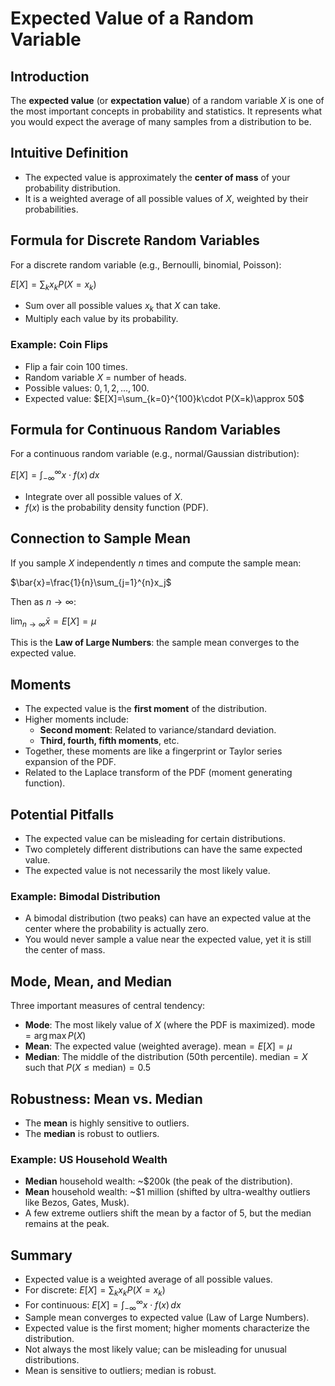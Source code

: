 # Expected Value of a Random Variable

## Introduction
The **expected value** (or **expectation value**) of a random variable $X$ is one of the most important concepts in probability and statistics. It represents what you would expect the average of many samples from a distribution to be.

## Intuitive Definition
- The expected value is approximately the **center of mass** of your probability distribution.
- It is a weighted average of all possible values of $X$, weighted by their probabilities.

## Formula for Discrete Random Variables
For a discrete random variable (e.g., Bernoulli, binomial, Poisson):

$E[X]=\sum_{k}x_k P(X=x_k)$

- Sum over all possible values $x_k$ that $X$ can take.
- Multiply each value by its probability.

### Example: Coin Flips
- Flip a fair coin 100 times.
- Random variable $X$ = number of heads.
- Possible values: $0,1,2,...,100$.
- Expected value: $E[X]=\sum_{k=0}^{100}k\cdot P(X=k)\approx 50$

## Formula for Continuous Random Variables
For a continuous random variable (e.g., normal/Gaussian distribution):

$E[X]=\int_{-\infty}^{\infty}x\cdot f(x)\,dx$

- Integrate over all possible values of $X$.
- $f(x)$ is the probability density function (PDF).

## Connection to Sample Mean
If you sample $X$ independently $n$ times and compute the sample mean:

$\bar{x}=\frac{1}{n}\sum_{j=1}^{n}x_j$

Then as $n\to\infty$:

$\lim_{n\to\infty}\bar{x}=E[X]=\mu$

This is the **Law of Large Numbers**: the sample mean converges to the expected value.

## Moments
- The expected value is the **first moment** of the distribution.
- Higher moments include:
  - **Second moment**: Related to variance/standard deviation.
  - **Third, fourth, fifth moments**, etc.
- Together, these moments are like a fingerprint or Taylor series expansion of the PDF.
- Related to the Laplace transform of the PDF (moment generating function).

## Potential Pitfalls
- The expected value can be misleading for certain distributions.
- Two completely different distributions can have the same expected value.
- The expected value is not necessarily the most likely value.

### Example: Bimodal Distribution
- A bimodal distribution (two peaks) can have an expected value at the center where the probability is actually zero.
- You would never sample a value near the expected value, yet it is still the center of mass.

## Mode, Mean, and Median
Three important measures of central tendency:

- **Mode**: The most likely value of $X$ (where the PDF is maximized). $\text{mode}=\arg\max P(X)$
- **Mean**: The expected value (weighted average). $\text{mean}=E[X]=\mu$
- **Median**: The middle of the distribution (50th percentile). $\text{median}=X\text{ such that }P(X\leq\text{median})=0.5$

## Robustness: Mean vs. Median
- The **mean** is highly sensitive to outliers.
- The **median** is robust to outliers.

### Example: US Household Wealth
- **Median** household wealth: ~$200k (the peak of the distribution).
- **Mean** household wealth: ~$1 million (shifted by ultra-wealthy outliers like Bezos, Gates, Musk).
- A few extreme outliers shift the mean by a factor of 5, but the median remains at the peak.

## Summary
- Expected value is a weighted average of all possible values.
- For discrete: $E[X]=\sum_{k}x_k P(X=x_k)$
- For continuous: $E[X]=\int_{-\infty}^{\infty}x\cdot f(x)\,dx$
- Sample mean converges to expected value (Law of Large Numbers).
- Expected value is the first moment; higher moments characterize the distribution.
- Not always the most likely value; can be misleading for unusual distributions.
- Mean is sensitive to outliers; median is robust.